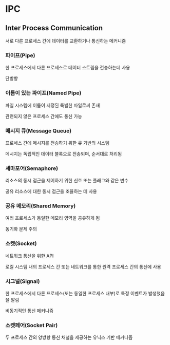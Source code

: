 # IPC

## Inter Process Communication

서로 다른 프로세스 간에 데이터를 교환하거나 통신하는 메커니즘

### 파이프(Pipe)

한 프로세스에서 다른 프로세스로 데이터 스트림을 전송하는데 사용

단방향

### 이름이 있는 파이프(Named Pipe)

파일 시스템에 이름이 지정된 특별한 파일로써 존재

관련되지 않은 프로세스 간에도 통신 가능

### 메시지 큐(Message Queue)

프로세스 간에 메시지를 전송하기 위한 큐 기반의 시스템

메시지는 독립적인 데이터 블록으로 전송되며, 순서대로 처리됨

### 세마포어(Semaphore)

리소스의 동시 접근을 제어하기 위한 신호 또는 플래그와 같은 변수

공유 리소스에 대한 동시 접근을 조율하는 데 사용

### 공유 메모리(Shared Memory)

여러 프로세스가 동일한 메모리 영역을 공유하게 됨

동기화 문제 주의

### 소켓(Socket)

네트워크 통신을 위한 API

로컬 시스템 내의 프로세스 간 또는 네트워크를 통한 원격 프로세스 간의 통신에 사용

### 시그널(Signal)

한 프로세스에서 다른 프로세스(또는 동일한 프로세스 내부)로 특정 이벤트가 발생했음을 알림

비동기적인 통신 메커니즘

### 소켓페어(Socket Pair)

두 프로세스 간의 양방향 통신 채널을 제공하는 유닉스 기반 메커니즘